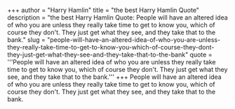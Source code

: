 +++
author = "Harry Hamlin"
title = "the best Harry Hamlin Quote"
description = "the best Harry Hamlin Quote: People will have an altered idea of who you are unless they really take time to get to know you, which of course they don't. They just get what they see, and they take that to the bank."
slug = "people-will-have-an-altered-idea-of-who-you-are-unless-they-really-take-time-to-get-to-know-you-which-of-course-they-dont-they-just-get-what-they-see-and-they-take-that-to-the-bank"
quote = '''People will have an altered idea of who you are unless they really take time to get to know you, which of course they don't. They just get what they see, and they take that to the bank.'''
+++
People will have an altered idea of who you are unless they really take time to get to know you, which of course they don't. They just get what they see, and they take that to the bank.

